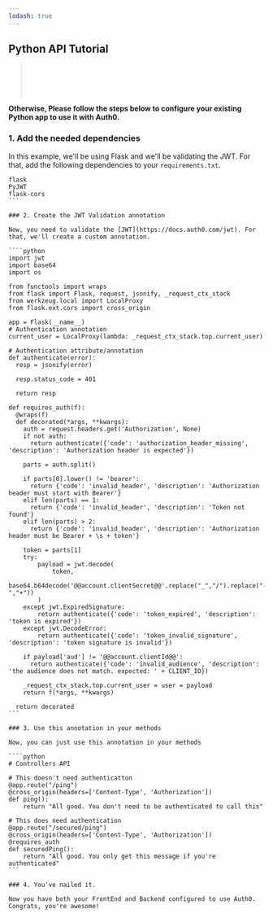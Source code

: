 ```yaml
---
lodash: true
---
```


## Python API Tutorial

<div class="package">
  <blockquote>
    <a href="https://docs.auth0.com/auth0-python/master/create-package?path=examples/flask-api&type=server@@account.clientParam@@" class="btn btn-lg btn-success btn-package" style="text-transform: uppercase; color: white">
      <span style="display: block">Download a Seed project</span>
      <% if (account.userName) { %>
      <span class="smaller" style="display:block; font-size: 11px">with your Auth0 API Keys already set and configured</span>
      <% } %>
    </a>
  </blockquote>
</div>

**Otherwise, Please follow the steps below to configure your existing Python app to use it with Auth0.**

### 1. Add the needed dependencies

In this example, we'll be using Flask and we'll be validating the JWT. For that, add the following dependencies to your `requirements.txt`.

````text
flask
PyJWT
flask-cors
```

### 2. Create the JWT Validation annotation

Now, you need to validate the [JWT](https://docs.auth0.com/jwt). For that, we'll create a custom annotation.

````python
import jwt
import base64
import os

from functools import wraps
from flask import Flask, request, jsonify, _request_ctx_stack
from werkzeug.local import LocalProxy
from flask.ext.cors import cross_origin

app = Flask(__name__)
# Authentication annotation
current_user = LocalProxy(lambda: _request_ctx_stack.top.current_user)

# Authentication attribute/annotation
def authenticate(error):
  resp = jsonify(error)

  resp.status_code = 401

  return resp

def requires_auth(f):
  @wraps(f)
  def decorated(*args, **kwargs):
    auth = request.headers.get('Authorization', None)
    if not auth:
      return authenticate({'code': 'authorization_header_missing', 'description': 'Authorization header is expected'})

    parts = auth.split()

    if parts[0].lower() != 'bearer':
      return {'code': 'invalid_header', 'description': 'Authorization header must start with Bearer'}
    elif len(parts) == 1:
      return {'code': 'invalid_header', 'description': 'Token not found'}
    elif len(parts) > 2:
      return {'code': 'invalid_header', 'description': 'Authorization header must be Bearer + \s + token'}

    token = parts[1]
    try:
        payload = jwt.decode(
            token,
            base64.b64decode('@@account.clientSecret@@'.replace("_","/").replace("-","+"))
        )
    except jwt.ExpiredSignature:
        return authenticate({'code': 'token_expired', 'description': 'token is expired'})
    except jwt.DecodeError:
        return authenticate({'code': 'token_invalid_signature', 'description': 'token signature is invalid'})

    if payload['aud'] != '@@account.clientId@@':
      return authenticate({'code': 'invalid_audience', 'description': 'the audience does not match. expected: ' + CLIENT_ID})

    _request_ctx_stack.top.current_user = user = payload
    return f(*args, **kwargs)

  return decorated
```

### 3. Use this annotation in your methods

Now, you can just use this annotation in your methods

````python
# Controllers API

# This doesn't need authenticatton
@app.route("/ping")
@cross_origin(headers=['Content-Type', 'Authorization'])
def ping():
    return "All good. You don't need to be authenticated to call this"

# This does need authentication
@app.route("/secured/ping")
@cross_origin(headers=['Content-Type', 'Authorization'])
@requires_auth
def securedPing():
    return "All good. You only get this message if you're authenticated"
```

### 4. You've nailed it.

Now you have both your FrontEnd and Backend configured to use Auth0. Congrats, you're awesome!
